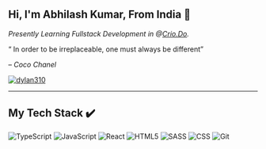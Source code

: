 ## Hi, I'm Abhilash Kumar, From India 👋

<p><em>Presently Learning Fullstack Development in @<a href="https://crio.do/" target="_blank">Crio.Do</a>.</em></p>
<dl>
<dt><p>“ In order to be irreplaceable, one must always be different”</p></dt>
                                             </dd><em> – Coco Chanel</em></dd>
</dl>

[![dylan310](https://img.shields.io/badge/Abhilash-%230077B5.svg?style=for-the-badge&logo=linkedin&logoColor=white)](https://www.linkedin.com/in/abhilash-kumar-72b125246)

---

## My Tech Stack :heavy_check_mark:
![TypeScript](https://img.shields.io/badge/typescript-%23007ACC.svg?style=for-the-badge&logo=typescript&logoColor=white) ![JavaScript](https://img.shields.io/badge/javascript-%23323330.svg?style=for-the-badge&logo=javascript&logoColor=%23F7DF1E) ![React](https://img.shields.io/badge/react-%2320232a.svg?style=for-the-badge&logo=react&logoColor=%2361DAFB) ![HTML5](https://img.shields.io/badge/HTML5-E34F26?style=for-the-badge&logo=html5&logoColor=white) ![SASS](https://img.shields.io/badge/SASS-hotpink.svg?style=for-the-badge&logo=SASS&logoColor=white) ![CSS](https://img.shields.io/badge/CSS3-1572B6?style=for-the-badge&logo=css3&logoColor=white)  ![Git](https://img.shields.io/badge/git-%23F05033.svg?style=for-the-badge&logo=git&logoColor=white) 


